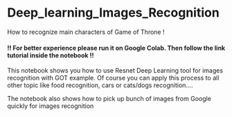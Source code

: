 # Deep_learning_Images_Recognition
How to recognize main characters of Game of Throne !

#### !! For better experience please run it on Google Colab. Then follow the link tutorial inside the notebook !!


This notebook shows you how to use Resnet Deep Learning tool for images recognition with GOT example.
Of course you can apply this process to all other topic like food recognition, cars or cats/dogs recognition....

The notebook also shows how to pick up bunch of images from Google quickly for images recognition




